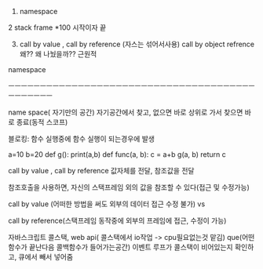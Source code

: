 
1) namespace

2 stack frame *100 시작이자 끝

3) call by value , call by reference (자스는 섞어서사용) call by object refrence 왜?? 왜 나눴을까?? 근원적

namespace

ㅡㅡㅡㅡㅡㅡㅡㅡㅡㅡㅡㅡㅡㅡㅡㅡㅡㅡㅡㅡㅡㅡㅡㅡㅡㅡㅡㅡㅡㅡㅡㅡㅡㅡㅡㅡㅡㅡㅡㅡㅡㅡㅡㅡㅡㅡ

 

name space( 자기만의 공간) 자기공간에서 찾고, 없으면 바로 상위로 가서 찾으면 바로 종료(동적 스코프)

블로킹: 함수 실행중에 함수 실행이 되는경우에 발생

 

a=10 
b=20 
def g(): 
    print(a,b) 
def func(a, b): 
    c = a+b 
    g(a, b) 
    return c

 

call by value , call by reference 값자체를 전달, 참조값을 전달

참조호출을 사용하면, 자신의 스택프레임 외의 값을 참조할 수 있다(접근 및 수정가능)

call by value (어떠한 방법을 써도 외부의 데이터 접근 수정 불가) vs

call by reference(스택프레임 동작중에 외부의 프레임에 접근, 수정이 가능)

 

자바스크립트 콜스택, web api( 콜스택에서 io작업 -> cpu필요없는것 맡김) que(어떤 함수가 끝난다음 콜백함수가 들어가는공간) 이벤트 루프가 콜스택이 비어있는지 확인하고, 큐에서 빼서 넣어줌